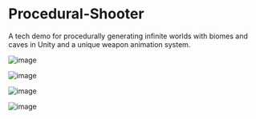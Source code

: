 # Procedural-Shooter

A tech demo for procedurally generating infinite worlds with biomes and caves in Unity and a unique weapon animation system.

![image](https://user-images.githubusercontent.com/35403243/219467807-f4bc18a0-0bc6-4ee1-a547-457217b27b51.png)

![image](https://user-images.githubusercontent.com/35403243/219467903-9d66ae9f-855d-40bc-b180-9b3840fdb819.png)

![image](https://user-images.githubusercontent.com/35403243/219467926-cd97b5e6-1c9e-4ed3-b3fa-236b4b98b736.png)

![image](https://user-images.githubusercontent.com/35403243/219467940-bf653414-f4d2-4cf0-ac2a-48de07c962da.png)

